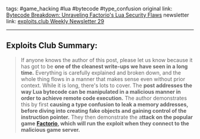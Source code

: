 tags: #game_hacking #lua #bytecode #type_confusion
original link:  [Bytecode Breakdown: Unraveling Factorio's Lua Security Flaws](https://memorycorruption.net/posts/rce-lua-factorio/?ref=blog.exploits.club)
newsletter link: [exploits.club Weekly Newsletter 29](https://blog.exploits.club/exploits-club-weekly-newsletter-29/) 

---
## Exploits Club Summary:
> If anyone knows the author of this post, please let us know because it has got to be **one of the cleanest write-ups we have seen in a long time.** Everything is carefully explained and broken down, and the whole thing flows in a manner that makes sense even without prior context. While it is long, there's lots to cover. The **post addresses the way Lua bytecode can be manipulated in a malicious manner in order to achieve remote code execution.** The author demonstrates this by first **causing a type confusion to leak a memory addresses, before diving into creating fake objects and gaining control of the instruction pointer.** They then demonstrate the a**ttack on the popular game** [**Factorio**](https://www.factorio.com/?ref=blog.exploits.club)**, which will run the exploit when they connect to the malicious game server.** 